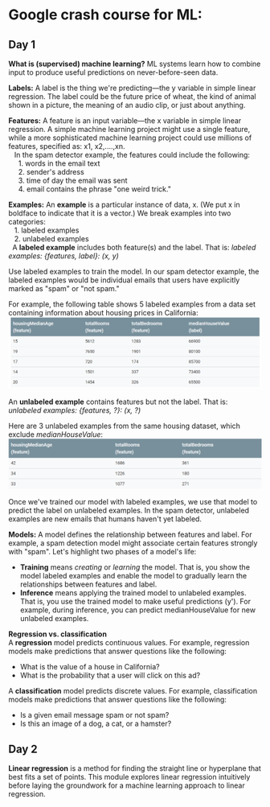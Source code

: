 Google crash course for ML:
==============================================

Day 1
----------------------------------------------------------

**What is (supervised) machine learning?** ML systems learn how to combine input to produce useful predictions on never-before-seen data.

**Labels:** A label is the thing we're predicting—the y variable in simple linear regression. The label could be the future price of wheat, the kind of animal shown in a picture, the meaning of an audio clip, or just about anything.

**Features:** A feature is an input variable—the x variable in simple linear regression. A simple machine learning project might use a single feature, while a more sophisticated machine learning project could use millions of features, specified as: x1, x2,....,xn. <br>
  &nbsp;&nbsp;&nbsp;In the spam detector example, the features could include the following:<br>
    &nbsp;&nbsp;&nbsp;&nbsp;&nbsp;1. words in the email text<br>
    &nbsp;&nbsp;&nbsp;&nbsp;&nbsp;2. sender's address<br>
    &nbsp;&nbsp;&nbsp;&nbsp;&nbsp;3. time of day the email was sent<br>
    &nbsp;&nbsp;&nbsp;&nbsp;&nbsp;4. email contains the phrase "one weird trick."<br>

**Examples:** An **example** is a particular instance of data, x. (We put x in boldface to indicate that it is a vector.) We break examples into two categories:<br>
&nbsp;&nbsp;&nbsp;1. labeled examples<br>
&nbsp;&nbsp;&nbsp;2. unlabeled examples<br>
&nbsp; A **labeled example** includes both feature(s) and the label. That is:  *labeled examples: {features, label}: (x, y)* <br>

Use labeled examples to train the model. In our spam detector example, the labeled examples would be individual emails that users have explicitly marked as "spam" or "not spam." <br>

For example, the following table shows 5 labeled examples from a data set containing information about housing prices in California:<br>
![Labled Example](https://github.com/rajeshpp/ML-AI/blob/master/ML%20Images/Labled%20Example.PNG)

An **unlabeled example** contains features but not the label. That is: *unlabeled examples: {features, ?}: (x, ?)* <br>

Here are 3 unlabeled examples from the same housing dataset, which exclude *medianHouseValue*: <br>
![Unlabled Example](https://github.com/rajeshpp/ML-AI/blob/master/ML%20Images/Unlabled%20Example.PNG)

Once we've trained our model with labeled examples, we use that model to predict the label on unlabeled examples. In the spam detector, unlabeled examples are new emails that humans haven't yet labeled.

**Models:** A model defines the relationship between features and label. For example, a spam detection model might associate certain features strongly with "spam". Let's highlight two phases of a model's life: <br>
 * **Training** means *creating* or *learning* the model. That is, you show the model labeled examples and enable the model to gradually learn the relationships between features and label.<br>
 * **Inference** means applying the trained model to unlabeled examples. That is, you use the trained model to make useful predictions (y'). For example, during inference, you can predict medianHouseValue for new unlabeled examples. <br>


**Regression vs. classification** <br>
A **regression** model predicts continuous values. For example, regression models make predictions that answer questions like the following:<br>
* What is the value of a house in California? <br>
* What is the probability that a user will click on this ad? <br>

A **classification** model predicts discrete values. For example, classification models make predictions that answer questions like the following: <br>
* Is a given email message spam or not spam?
* Is this an image of a dog, a cat, or a hamster?

Day 2
----------------------------------------------

**Linear regression** is a method for finding the straight line or hyperplane that best fits a set of points. This module explores linear regression intuitively before laying the groundwork for a machine learning approach to linear regression.
